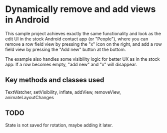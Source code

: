 Dynamically remove and add views in Android
===
This sample project achieves exactly the same functionality and look as the edit UI in the stock Android contact app (or "People"), where you can remove a row field view by pressing the "x" icon on the right, and add a row field view by pressing the "Add new" button at the bottom. 

The example also handles some visibility logic for better UX as in the stock app: If a row becomes empty, "add new" and "x" will disappear. 

Key methods and classes used 
---
TextWatcher, setVisibility, inflate, addView, removeView, animateLayoutChanges


TODO
---
State is not saved for rotation, maybe adding it later.